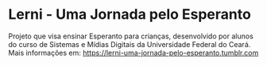 # Lerni - Uma Jornada pelo Esperanto
Projeto que visa ensinar Esperanto para crianças, desenvolvido por alunos do curso de Sistemas e Mídias Digitais da Universidade Federal do Ceará.
Mais informações em: https://lerni-uma-jornada-pelo-esperanto.tumblr.com
